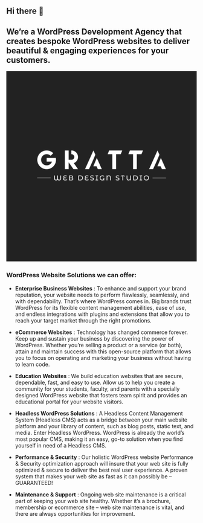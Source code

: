## Hi there 👋

## We’re a WordPress Development Agency that creates bespoke WordPress websites to deliver beautiful & engaging experiences for your customers.

![Gratta Web Design Studio Welcome](profile/gratta-logo.png?raw=true)

### WordPress Website Solutions we can offer:

- **Enterprise Business Websites** : To enhance and support your brand reputation, your website needs to perform flawlessly, seamlessly, and with dependability. That’s where WordPress comes in. Big brands trust WordPress for its flexible content management abilities, ease of use, and endless integrations with plugins and extensions that allow you to reach your target market through the right promotions.
- **eCommerce Websites** : Technology has changed commerce forever. Keep up and sustain your business by discovering the power of WordPress. Whether you’re selling a product or a service (or both), attain and maintain success with this open-source platform that allows you to focus on operating and marketing your business without having to learn code.

- **Education Websites** : We build education websites that are secure, dependable, fast, and easy to use. Allow us to help you create a community for your students, faculty, and parents with a specially designed WordPress website that fosters team spirit and provides an educational portal for your website visitors.

- **Headless WordPress Solutions** : A Headless Content Management System (Headless CMS) acts as a bridge between your main website platform and your library of content, such as blog posts, static text, and media. Enter Headless WordPress. WordPress is already the world’s most popular CMS, making it an easy, go-to solution when you find yourself in need of a Headless CMS.

- **Performance & Security** : Our holistic WordPress website Performance & Security optimization approach will insure that your web site is fully optimized & secure to deliver the best real user experience. A proven system that makes your web site as fast as it can possibly be – GUARANTEED!

- **Maintenance & Support** : Ongoing web site maintenance is a critical part of keeping your web site healthy. Whether it’s a brochure, membership or ecommerce site – web site maintenance is vital, and there are always opportunities for improvement.